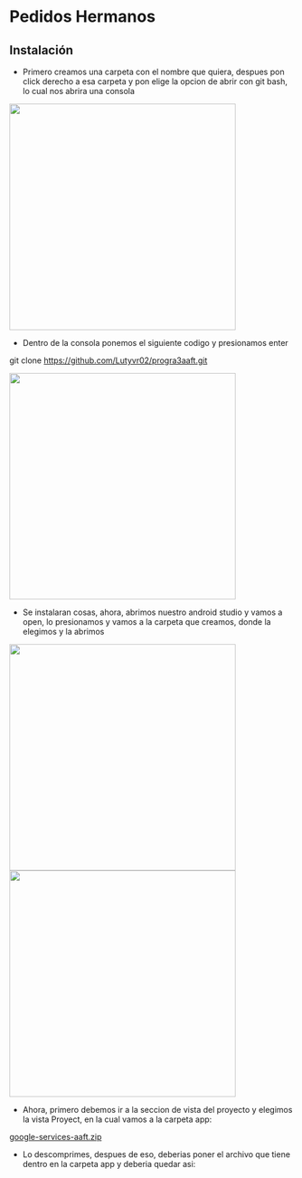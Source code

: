 # Pedidos Hermanos

## Instalación
* Primero creamos una carpeta con el nombre que quiera, despues pon click derecho a esa carpeta y pon elige la opcion de abrir con git bash, lo cual nos abrira una consola

<img src="https://user-images.githubusercontent.com/101956531/208014306-416c4e30-b8ee-4dc5-a3d3-610d82c0a392.png" width="400">

* Dentro de la consola ponemos el siguiente codigo y presionamos enter

git clone https://github.com/Lutyvr02/progra3aaft.git

<img src="https://user-images.githubusercontent.com/101956531/208014995-7568cca3-9e49-4d62-a810-32a4535d4e82.png" width="400">

 * Se instalaran cosas, ahora, abrimos nuestro android studio y vamos a open, lo presionamos y vamos a la carpeta que creamos, donde la elegimos y la abrimos

<img src="https://user-images.githubusercontent.com/101956531/208015830-e69f6d08-16be-4599-a992-a49cfdb4c7e6.png" width="400">

<img src="https://user-images.githubusercontent.com/101956531/208015832-448942ff-b30d-465c-97a5-951b8d2d1b19.png" width="400">

* Ahora, primero debemos ir a la seccion de vista del proyecto y elegimos la vista Proyect, en la cual vamos a la carpeta app:

[google-services-aaft.zip](https://github.com/Lutyvr02/progra3aaft/files/10242462/google-services-aaft.zip)

* Lo descomprimes, despues de eso, deberias poner el archivo que tiene dentro en la carpeta app y deberia quedar asi: 


